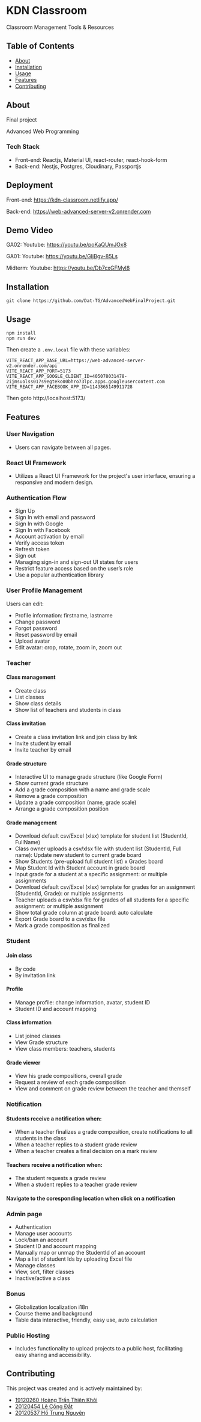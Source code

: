 # KDN Classroom

Classroom Management Tools & Resources

## Table of Contents

- [About](#about)
- [Installation](#installation)
- [Usage](#usage)
- [Features](#features)
- [Contributing](#contributing)

## About

Final project

Advanced Web Programming

### Tech Stack
- Front-end: Reactjs, Material UI, react-router, react-hook-form
- Back-end: Nestjs, Postgres, Cloudinary, Passportjs

## Deployment

Front-end: https://kdn-classroom.netlify.app/

Back-end: https://web-advanced-server-v2.onrender.com

## Demo Video

GA02: Youtube: https://youtu.be/poKaQUmJOx8

GA01: Youtube: https://youtu.be/GIjBgv-85Ls

Midterm: Youtube: https://youtu.be/Db7cxGFMyI8

## Installation

```
git clone https://github.com/Dat-TG/AdvancedWebFinalProject.git
```

## Usage

```
npm install
npm run dev
```

Then create a `.env.local` file with these variables:

```
VITE_REACT_APP_BASE_URL=https://web-advanced-server-v2.onrender.com/api
VITE_REACT_APP_PORT=5173
VITE_REACT_APP_GOOGLE_CLIENT_ID=405078031478-2ijmsuolss017s9egteko00bhro73lpc.apps.googleusercontent.com
VITE_REACT_APP_FACEBOOK_APP_ID=1143865149911728
```

Then goto http://localhost:5173/

## Features

### User Navigation
- Users can navigate between all pages.

### React UI Framework
- Utilizes a React UI Framework for the project's user interface, ensuring a responsive and modern design.

### Authentication Flow
- Sign Up
- Sign In with email and password
- Sign In with Google
- Sign In with Facebook
- Account activation by email
- Verify access token
- Refresh token
- Sign out
- Managing sign-in and sign-out UI states for users
- Restrict feature access based on the user’s role
- Use a popular authentication library

### User Profile Management
Users can edit:
- Profile information: firstname, lastname
- Change password
- Forgot password
- Reset password by email
- Upload avatar
- Edit avatar: crop, rotate, zoom in, zoom out

### Teacher

#### Class management
- Create class
- List classes
- Show class details
- Show list of teachers and students in class

#### Class invitation
- Create a class invitation link and join class by link
- Invite student by email
- Invite teacher by email

#### Grade structure
- Interactive UI to manage grade structure (like Google Form)
- Show current grade structure
- Add a grade composition with a name and grade scale
- Remove a grade composition
- Update a grade composition (name, grade scale)
- Arrange a grade composition position

#### Grade management
- Download default csv/Excel (xlsx) template for student list (StudentId, FullName)
- Class owner uploads a csv/xlsx file with student list (StudentId, Full name): Update new student to current grade board
- Show Students (pre-upload full student list) x Grades board
- Map Student Id with Student account in grade board
- Input grade for a student at a specific assignment: or multiple assignments
- Download default csv/Excel (xlsx) template for grades for an assignment (StudentId, Grade): or multiple assignments
- Teacher uploads a csv/xlsx file for grades of all students for a specific assignment: or multiple assignment
- Show total grade column at grade board: auto calculate
- Export Grade board to a csv/xlsx file
- Mark a grade composition as finalized

### Student

#### Join class
- By code
- By invitation link

#### Profile

- Manage profile: change information, avatar, student ID
- Student ID and account mapping

#### Class information
- List joined classes
- View Grade structure
- View class members: teachers, students
  
#### Grade viewer
- View his grade compositions, overall grade
- Request a review of each grade composition
- View and comment on grade review between the teacher and themself

### Notification

#### Students receive a notification when:
- When a teacher finalizes a grade composition, create notifications to all students in the class
- When a teacher replies to a student grade review
- When a teacher creates a final decision on a mark review

#### Teachers receive a notification when:
- The student requests a grade review
- When a student replies to a teacher grade review

#### Navigate to the coresponding location when click on a notification

### Admin page

- Authentication
- Manage user accounts
- Lock/ban an account
- Student ID and account mapping
- Manually map or unmap the StudentId of an account
- Map a list of student Ids by uploading Excel file
- Manage classes
- View, sort, filter classes
- Inactive/active a class

### Bonus

- Globalization localization i18n
- Course theme and background
- Table data interactive, friendly, easy use, auto calculation







### Public Hosting
- Includes functionality to upload projects to a public host, facilitating easy sharing and accessibility.

## Contributing

This project was created and is actively maintained by:

- [19120260 Hoàng Trần Thiên Khôi](https://github.com/thienkhoi0604/)
- [20120454 Lê Công Đắt](https://github.com/dat-tg)
- [20120537 Hồ Trung Nguyên](https://github.com/hotrungnguyen76)
